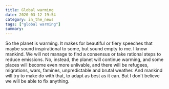 ```yaml
---
title: Global warming
date: 2020-03-12 19:54
category: in_the_news
tags: ["global warming"]
summary: 
---
```

So the planet is warming. It makes for beautiful or fiery speeches that maybe sound inspirational to some, but sound empty to me. I know mankind. We will not manage to find a consensus or take rational steps to reduce emissions. No, instead, the planet will continue warming, and some places will become even more unlivable, and there will be refugees, migrations, wars, famines, unpredictable and brutal weather. And mankind will try to make do with that, to adapt as best as it can. But I don't believe we will be able to fix anything. 